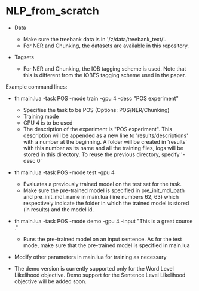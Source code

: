 # NLP_from_scratch

* Data

  - Make sure the treebank data is in '/z/data/treebank_text/'. 
  - For NER and Chunking, the datasets are available in this repository.

* Tagsets

  - For NER and Chunking, the IOB tagging scheme is used. Note that this is different from the IOBES tagging scheme used in the paper.

Example command lines: 
* th main.lua -task POS -mode train -gpu 4 -desc "POS experiment"

  - Specifies the task to be POS (Options: POS/NER/Chunking)
  - Training mode
  - GPU 4 is to be used
  - The description of the experiment is "POS experiment". This description will be appended as a new line to 'results/descriptions' with a number at the beginning. A folder will be created in 'results' with this number as its name and all the training files, logs will be stored in this directory.
To reuse the previous directory, specify '-desc 0'

* th main.lua -task POS -mode test -gpu 4

  - Evaluates a previously trained model on the test set for the task.
  - Make sure the pre-trained model is specified in pre_init_mdl_path and pre_init_mdl_name in main.lua (line numbers 62, 63) which respectively indicate the folder in which the trained model is stored (in results) and the model id.

* th main.lua -task POS -mode demo -gpu 4 -input "This is a great course ."

  - Runs the pre-trained model on an input sentence. As for the test mode, make sure that the pre-trained model is specified in main.lua

* Modify other parameters in main.lua for training as necessary

* The demo version is currently supported only for the Word Level Likelihood objective. Demo support for the Sentence Level Likelihood objective will be added soon.
